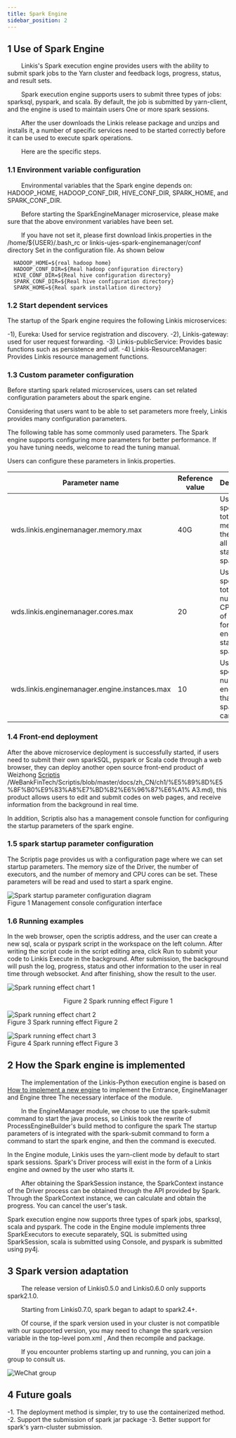 ```yaml
---
title: Spark Engine
sidebar_position: 2
---
```


## 1 Use of Spark Engine
&nbsp;&nbsp;&nbsp;&nbsp;&nbsp;&nbsp;&nbsp;&nbsp;Linkis's Spark execution engine provides users with the ability to submit spark jobs to the Yarn cluster and feedback logs, progress, status, and result sets.

&nbsp;&nbsp;&nbsp;&nbsp;&nbsp;&nbsp;&nbsp;&nbsp;Spark execution engine supports users to submit three types of jobs: sparksql, pyspark, and scala. By default, the job is submitted by yarn-client, and the engine is used to maintain users One or more spark sessions.

&nbsp;&nbsp;&nbsp;&nbsp;&nbsp;&nbsp;&nbsp;&nbsp;After the user downloads the Linkis release package and unzips and installs it, a number of specific services need to be started correctly before it can be used to execute spark operations.

&nbsp;&nbsp;&nbsp;&nbsp;&nbsp;&nbsp;&nbsp;&nbsp;Here are the specific steps.

### 1.1 Environment variable configuration

&nbsp;&nbsp;&nbsp;&nbsp;&nbsp;&nbsp;&nbsp;&nbsp;Environmental variables that the Spark engine depends on: HADOOP_HOME, HADOOP_CONF_DIR, HIVE_CONF_DIR, SPARK_HOME, and SPARK_CONF_DIR.

&nbsp;&nbsp;&nbsp;&nbsp;&nbsp;&nbsp;&nbsp;&nbsp;Before starting the SparkEngineManager microservice, please make sure that the above environment variables have been set.

&nbsp;&nbsp;&nbsp;&nbsp;&nbsp;&nbsp;&nbsp;&nbsp;If you have not set it, please first download linkis.properties in the /home/${USER}/.bash_rc or linkis-ujes-spark-enginemanager/conf directory Set in the configuration file. As shown below
```properties
  HADOOP_HOME=${real hadoop home}
  HADOOP_CONF_DIR=${Real hadoop configuration directory}
  HIVE_CONF_DIR=${Real hive configuration directory}
  SPARK_CONF_DIR=${Real hive configuration directory}
  SPARK_HOME=${Real spark installation directory}
```

### 1.2 Start dependent services

The startup of the Spark engine requires the following Linkis microservices:

-1), Eureka: Used for service registration and discovery.
-2), Linkis-gateway: used for user request forwarding.
-3) Linkis-publicService: Provides basic functions such as persistence and udf.
-4) Linkis-ResourceManager: Provides Linkis resource management functions.

### 1.3 Custom parameter configuration

Before starting spark related microservices, users can set related configuration parameters about the spark engine.

Considering that users want to be able to set parameters more freely, Linkis provides many configuration parameters.

The following table has some commonly used parameters. The Spark engine supports configuring more parameters for better performance. If you have tuning needs, welcome to read the tuning manual.

Users can configure these parameters in linkis.properties.


| Parameter name | Reference value | Description |
| ------------ | ------------ | ------------ |
| wds.linkis.enginemanager.memory.max | 40G| Used to specify the total memory of the client of all engines started by sparkEM |
| wds.linkis.enginemanager.cores.max | 20 | Used to specify the total number of CPU cores of the client for all engines started by sparkEM |
| wds.linkis.enginemanager.engine.instances.max | 10 | Used to specify the number of engines that sparkEM can start |




### 1.4 Front-end deployment

After the above microservice deployment is successfully started, if users need to submit their own sparkSQL, pyspark or Scala code through a web browser, they can deploy another open source front-end product of Weizhong [Scriptis](https://github.com) /WeBankFinTech/Scriptis/blob/master/docs/zh_CN/ch1/%E5%89%8D%E5%8F%B0%E9%83%A8%E7%BD%B2%E6%96%87%E6%A1% A3.md), this product allows users to edit and submit codes on web pages, and receive information from the background in real time.

In addition, Scriptis also has a management console function for configuring the startup parameters of the spark engine.

### 1.5 spark startup parameter configuration

The Scriptis page provides us with a configuration page where we can set startup parameters. The memory size of the Driver, the number of executors, and the number of memory and CPU cores can be set. These parameters will be read and used to start a spark engine.

![Spark startup parameter configuration diagram](../images/ch6/spark_conf.png)<br/>
Figure 1 Management console configuration interface

### 1.6 Running examples

In the web browser, open the scriptis address, and the user can create a new sql, scala or pyspark script in the workspace on the left column. After writing the script code in the script editing area, click Run to submit your code to Linkis Execute in the background. After submission, the background will push the log, progress, status and other information to the user in real time through websocket. And after finishing, show the result to the user.

![Spark running effect chart 1](../images/ch6/spark_run1.png)<br/>
<center>Figure 2 Spark running effect Figure 1</center>

![Spark running effect chart 2](../images/ch6/spark_run2.png)<br/>
Figure 3 Spark running effect Figure 2

![Spark running effect chart 3](../images/ch6/spark_run3.png)<br/>
Figure 4 Spark running effect Figure 3

## 2 How the Spark engine is implemented

&nbsp;&nbsp;&nbsp;&nbsp;&nbsp;&nbsp;&nbsp;&nbsp;The implementation of the Linkis-Python execution engine is based on [How to implement a new engine](/development/new-engine-conn.md) to implement the Entrance, EngineManager and Engine three The necessary interface of the module.

&nbsp;&nbsp;&nbsp;&nbsp;&nbsp;&nbsp;&nbsp;&nbsp;In the EngineManager module, we chose to use the spark-submit command to start the java process, so Linkis took the rewrite of ProcessEngineBuilder's build method to configure the spark The startup parameters of is integrated with the spark-submit command to form a command to start the spark engine, and then the command is executed.

In the Engine module, Linkis uses the yarn-client mode by default to start spark sessions. Spark's Driver process will exist in the form of a Linkis engine and owned by the user who starts it.

&nbsp;&nbsp;&nbsp;&nbsp;&nbsp;&nbsp;&nbsp;&nbsp;After obtaining the SparkSession instance, the SparkContext instance of the Driver process can be obtained through the API provided by Spark. Through the SparkContext instance, we can calculate and obtain the progress. You can cancel the user's task.

Spark execution engine now supports three types of spark jobs, sparksql, scala and pyspark. The code in the Engine module implements three SparkExecutors to execute separately, SQL is submitted using SparkSession, scala is submitted using Console, and pyspark is submitted using py4j.

## 3 Spark version adaptation

&nbsp;&nbsp;&nbsp;&nbsp;&nbsp;&nbsp;&nbsp;&nbsp;The release version of Linkis0.5.0 and Linkis0.6.0 only supports spark2.1.0.

&nbsp;&nbsp;&nbsp;&nbsp;&nbsp;&nbsp;&nbsp;&nbsp;Starting from Linkis0.7.0, spark began to adapt to spark2.4+.

&nbsp;&nbsp;&nbsp;&nbsp;&nbsp;&nbsp;&nbsp;&nbsp;Of course, if the spark version used in your cluster is not compatible with our supported version, you may need to change the spark.version variable in the top-level pom.xml , And then recompile and package.

&nbsp;&nbsp;&nbsp;&nbsp;&nbsp;&nbsp;&nbsp;&nbsp;If you encounter problems starting up and running, you can join a group to consult us.

![WeChat group](../images/ch6/group.png)<br/>

## 4 Future goals

-1. The deployment method is simpler, try to use the containerized method.
-2. Support the submission of spark jar package
-3. Better support for spark's yarn-cluster submission.